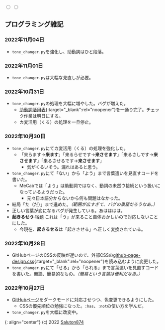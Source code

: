 <link href="https://meitaso.net/assets/css/github-page-design.css" rel="stylesheet">
<div class="color-change"><label for="white"></label><label for="dark"></label></div>
<input type="radio" id="white" name="colors" value="white">
<input type="radio" id="dark" name="colors" value="dark">

## プログラミング雑記

### 2022年11月04日
- `tone_changer.py`を強化し、助動詞はひと段落。

### 2022年11月01日
- `tone_changer.py`は大幅な見直しが必要。

### 2022年10月31日
- `tone_changer.py`の処理を大幅に増やした。バグが増えた。
	- [助動詞活用表](https://www.kokugobunpou.com/助動詞/助動詞活用表/#gsc.tab=0){:target="_blank":rel="noopener"}を一通り完了。チェック作業は明日にする。
	- カ変活用（くる）の処理を一旦停止。

### 2022年10月30日
- `tone_changer.py`にてカ変活用（くる）の処理を強化した。
	- 「来らます→**来ます**」「来るらせです→**来させます**」「来るさしです→**来させます**」「来るさせるです→**来させます**」
		- 気がくるいそう。漏れはあると思う。
- `tone_changer.py`にて「ない」から「よう」まで言葉遣いを見直すコードを書いた。
	- MeCabでは「よう」は助動詞ではなく、動詞の未然ウ接続という扱いになっているようだった。
		- 元々日本語分からないから何も問題はなかった。
- 結局「た（だ）」まで進めた。*（範囲が広すぎて、バグの巣窟だろうなあ。）*
- 正しい言葉が変になるバグが発生している。あはははは。
- ~~**起きるせう** 宿題~~ これは「う」が来ること自体おかしいので対応しないことにした。
	- 今現在、**起きるせる**は「起きさせる」へ正しく変換されている。

### 2022年10月28日
- GitHubページのCSSの反映が遅いので、外部CSSの[github-page-design.css](https://meitaso.net/assets/css/github-page-design.css){:target="_blank":rel="noopener"}を読み込むように変更した。
- `tone_changer.py`にて「せる」から「られる」まで言葉遣いを見直すコードを書いた。無論、簡易的なもの。*（簡易という言葉は便利だなあ。）*

### 2022年10月27日
- [GitHubページ](https://saluton874.github.io)をダークモードに対応させつつ、色変更できるようにした。
	- CSSの優先順位の勉強になった。`:has`、`:not`の使い方を学んだ。
- `tone_changer.py`を大幅に改変中。

{: align="center"}
(c) 2022 [Saluton874](https://github.com/Saluton874)